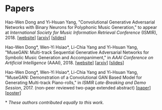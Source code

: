 # Papers

Hao-Wen Dong and Yi-Hsuan Yang,
"Convolutional Generative Adversarial Networks with Binary Neurons for
Polyphonic Music Generation,"
to appear at *International Society for Music Information Retrieval Conference*
(ISMIR), 2018.
[[website](https://salu133445.github.io/bmusegan/)]
[[arxiv](https://arxiv.org/abs/1804.09399)]
[[slides](https://salu133445.github.io/bmusegan/pdf/bmusegan-tmacw2018-slides.pdf)]

Hao-Wen Dong\*, Wen-Yi Hsiao\*, Li-Chia Yang and Yi-Hsuan Yang,
"MuseGAN: Multi-track Sequential Generative Adversarial Networks for
Symbolic Music Generation and Accompaniment,"
in *AAAI Conference on Artificial Intelligence* (AAAI), 2018.
[[website](https://salu133445.github.io/musegan/)]
[[arxiv](http://arxiv.org/abs/1709.06298)]
[[slides](https://salu133445.github.io/musegan/pdf/musegan-aaai2018-slides.pdf)]

Hao-Wen Dong\*, Wen-Yi Hsiao\*, Li-Chia Yang and Yi-Hsuan Yang,
"MuseGAN: Demonstration of a Convolutional GAN Based Model for Generating
Multi-track Piano-rolls,"
in *ISMIR Late-Breaking and Demo Session*, 2017.
(non-peer reviewed two-page extended abstract)
[[paper](https://salu133445.github.io/musegan/pdf/musegan-ismir2017-lbd-paper.pdf)]
[[poster](https://salu133445.github.io/musegan/pdf/musegan-ismir2017-lbd-poster.pdf)]

\* *These authors contributed equally to this work.*
